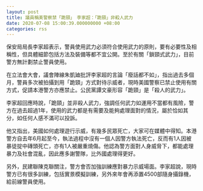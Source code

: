 ```yaml
---
layout: post
title: 議員稱美警察禁「跪頸」　李家超：「跪頸」非殺人武力
date: 2020-07-08 15:00:39.000000000 +08:00
categories: rss
---
```


保安局局長李家超表示，警員使用武力必須符合使用武力的原則，要有必要性及相稱性，但具體細節包括方法及裝備等都不宜公開。至於有關「鎖頸式武力」，目前警方無計劃禁止警員使用。

在立法會大會，議會陣線朱凱廸批評李家超的言論「廢話都不如」，指出過去多個月，警員多次被拍攝到用「跪頸」方式對待示威者，現時美國警察已禁止使用有關方式，促請本港警方亦應禁止。公民黨譚文豪形容「跪頸」是「殺人的武力」。

李家超回應時說，「跪頸」並非殺人武力，強調任何武力如運用不當都有風險，警方在過去超過1年，使用的武力都是有需要及能夠處理面對的情況，屬於恰如其分，如任何人感不滿可以投訴。

他又指出，美國如何處理遊行示威，有幾多民眾死亡，大家可在媒體中得知。本港警方自去年6月起至今，執法過程中沒有一個人因警方執法死亡，反而有1人因被暴徒掟中磚頭死亡，亦有1人被嚴重燒傷。他認為警方面對人身威脅下，都能處理暴力及社會混亂，因此應多謝警隊，比外國處理得更好。

另外，民建聯陳克聯關注，警方會否加強訓練應對暴力示威場面。李家超說，現時警方已有很多訓練，包括實景模擬訓練，另外來年會再添置4500部隨身攝錄機，給前線警員使用。
